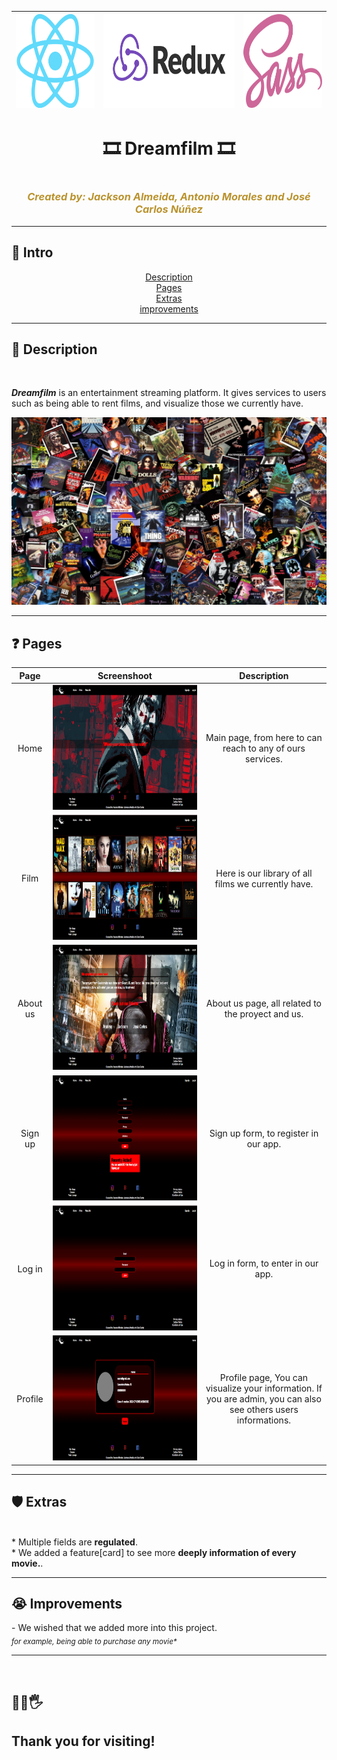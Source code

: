|  <img src="src/assets/Readme/technologies/react.png" width="150" height="150"/>  | <img src="src/assets/Readme/technologies/redux.png" width="250" height="150"/>    |  <img src="src/assets/Readme/technologies/sass.png" width="150" height="150"/>    |
|:--:|:--:|:--:|

<h1 align="center">🎞️​ Dreamfilm 🎞️​​</h1>

<h1 align="center"></h1>
<h3 align="center"><em style="color: #ba932f" >Created by: Jackson Almeida, Antonio Morales and José Carlos Núñez</em></h3>
<hr>

<h2>🚩​​ Intro</h2>

<p align="center">
  <a href="">Description</a> 
  <br> 
  <a href="">Pages</a> 
  <br>
  <a href="">Extras</a>
  <br>
  <a href="">improvements</a>
</p>
<hr>

<h2>📝​ Description</h2>
<br>

***Dreamfilm*** is an entertainment streaming platform. It gives services to users such as being able to rent films, and visualize those we currently have.


<img src="src/assets/Readme/movies.jpg" width="100%" height="300"/>
<br>



<hr>
<h2>❓​ Pages</h2>

| Page | Screenshoot |Description |
|:-----:|:----:|:----:|
| Home | <img src="src/assets/Readme/home.png" width="1000" height="200"/> |Main page, from here to can reach to any of ours services. |
| Film | <img src="src/assets/Readme/film.png" width="1000" height="200"/> |Here is our library of all films we currently have. |
| About us | <img src="src/assets/Readme/aboutus.png" width="1000" height="200"/> |About us page, all related to the proyect and us. |
| Sign up | <img src="src/assets/Readme/signup.png" width="1000" height="200"/> |Sign up form, to register in our app. |
| Log in | <img src="src/assets/Readme/login.png" width="1000" height="200"/> |Log in form, to enter in our app.|
| Profile | <img src="src/assets/Readme/profile.png" width="1000" height="200"/> |Profile page, You can visualize your information. If you are admin, you can also see others users informations. |

<hr>
<h2>🛡️​​ Extras</h2>
<br>
* Multiple fields are <strong>regulated</strong>.
<br>
* We added a feature[card] to see more  <strong>deeply information of every movie.</strong>.

<hr>

<h2>😭 Improvements</h2>
- We wished that we added more into this project.
<br>
<sub><em>for example, being able to purchase any movie*</em></sub>
<br>


<hr>
<br>
<h2>​🤟​🖖​🖐️​</h2>
<h2>Thank you for visiting!</h2>
